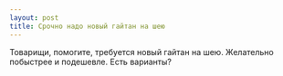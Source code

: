 ```yaml
---
layout: post 
title: Срочно надо новый гайтан на шею 
--- 
```

Товарищи, помогите, требуется новый гайтан на шею. Желательно побыстрее и подешевле. Есть варианты?